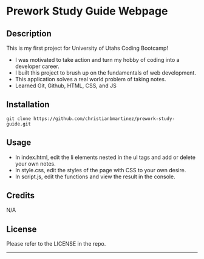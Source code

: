 # Prework Study Guide Webpage

## Description

This is my first project for University of Utahs Coding Bootcamp!

- I was motivated to take action and turn my hobby of coding into a developer career.
- I built this project to brush up on the fundamentals of web development.
- This application solves a real world problem of taking notes.
- Learned Git, Github, HTML, CSS, and JS

## Installation

`git clone https://github.com/christianbmartinez/prework-study-guide.git`

## Usage

- In index.html, edit the li elements nested in the ul tags and add or delete your own notes.
- In style.css, edit the styles of the page with CSS to your own desire.
- In script.js, edit the functions and view the result in the console.

## Credits

N/A

## License

Please refer to the LICENSE in the repo.

---
